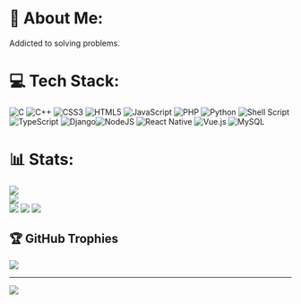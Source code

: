 # 💫 About Me:
Addicted to solving problems.


# 💻 Tech Stack:
![C](https://img.shields.io/badge/c-%2300599C.svg?style=plastic&logo=c&logoColor=white) ![C++](https://img.shields.io/badge/c++-%2300599C.svg?style=plastic&logo=c%2B%2B&logoColor=white) ![CSS3](https://img.shields.io/badge/css3-%231572B6.svg?style=plastic&logo=css3&logoColor=white) ![HTML5](https://img.shields.io/badge/html5-%23E34F26.svg?style=plastic&logo=html5&logoColor=white) ![JavaScript](https://img.shields.io/badge/javascript-%23323330.svg?style=plastic&logo=javascript&logoColor=%23F7DF1E) ![PHP](https://img.shields.io/badge/php-%23777BB4.svg?style=plastic&logo=php&logoColor=white) ![Python](https://img.shields.io/badge/python-3670A0?style=plastic&logo=python&logoColor=ffdd54) ![Shell Script](https://img.shields.io/badge/shell_script-%23121011.svg?style=plastic&logo=gnu-bash&logoColor=white) ![TypeScript](https://img.shields.io/badge/typescript-%23007ACC.svg?style=plastic&logo=typescript&logoColor=white) ![Django](https://img.shields.io/badge/express.js-%23404d59.svg?style=plastic&logo=express&logoColor=%2361DAFB)![NodeJS](https://img.shields.io/badge/node.js-6DA55F?style=plastic&logo=node.js&logoColor=white) ![React Native](https://img.shields.io/badge/react_native-%2320232a.svg?style=plastic&logo=react&logoColor=%2361DAFB) ![Vue.js](https://img.shields.io/badge/vuejs-%2335495e.svg?style=plastic&logo=vuedotjs&logoColor=%234FC08D) ![MySQL](https://img.shields.io/badge/mysql-%2300f.svg?style=plastic&logo=mysql&logoColor=white)
# 📊 Stats:
![](https://github-readme-stats.vercel.app/api?username=EternalGerms&theme=midnight-purple&hide_border=false&include_all_commits=true&count_private=true)<br/>
![](https://github-readme-streak-stats.herokuapp.com/?user=EternalGerms&theme=midnight-purple&hide_border=false)<br/>
![](https://github-readme-stats.vercel.app/api/top-langs/?username=EternalGerms&theme=midnight-purple&hide_border=false&include_all_commits=true&count_private=true&layout=compact)
![](https://www.codewars.com/users/EternalGerms/badges/large)
![](https://img.shields.io/badge/dynamic/json?style=for-the-badge&labelColor=black&color=%23ffa116&label=Solved&query=solved&url=https%3A%2F%2Fleetcode-badge.vercel.app%2Fapi%2Fusers%2FEternalGerms&logo=leetcode&logoColor=yellow)

## 🏆 GitHub Trophies
![](https://github-profile-trophy.vercel.app/?username=EternalGerms&theme=tokyonight&no-frame=false&no-bg=true&margin-w=4)

---
[![](https://visitcount.itsvg.in/api?id=EternalGerms&icon=2&color=6)](https://visitcount.itsvg.in)

